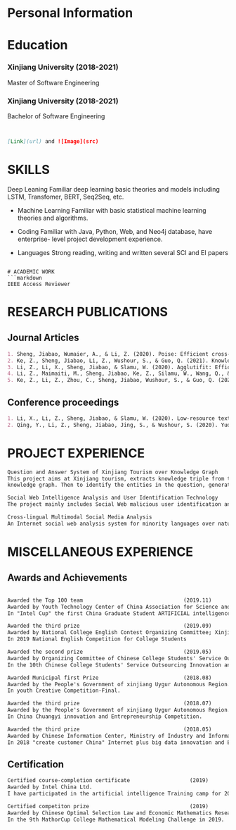 # Personal Information


# Education

### Xinjiang University                                (2018-2021)

Master of Software Engineering

### Xinjiang University                                (2018-2021)

Bachelor of Software Engineering


```markdown


[Link](url) and ![Image](src)
```

# SKILLS

Deep Leaning 
Familiar deep learning basic theories and models including LSTM, Transfomer, BERT, Seq2Seq, etc.

- Machine Learning
Familiar with basic statistical machine learning theories and algorithms.

- Coding
Familiar with Java, Python, Web, and Neo4j database, have enterprise- level project development experience.

- Languages
Strong reading, writing and written several SCI and EI papers

```

# ACADEMIC WORK
```markdown
IEEE Access Reviewer

```


# RESEARCH PUBLICATIONS
## Journal Articles
```markdown
1. Sheng, Jiabao, Wumaier, A., & Li, Z. (2020). Poise: Efficient cross-domain chinese named entity recognization via transfer learning. Symmetry, 12(10), 1673.
2. Ke, Z., Sheng, Jiabao, Li, Z., Wushour, S., & Guo, Q. (2021). Knowledge-guided sentiment analysis via learning from natural language explanations. IEEE Access, 9, 3570–3578. 
3. Li, Z., Li, X., Sheng, Jiabao, & Slamu, W. (2020). Agglutifit: Efficient low-resource agglutinative language model fine-tuning. IEEE Access, 8, 148489–148499.
4. Li, Z., Maimaiti, M., Sheng, Jiabao, Ke, Z., Silamu, W., Wang, Q., & Li, X. (2020). An empirical study on deep neural network models for Chinese dialogue generation. Symmetry,12(11), 1756.
5. Ke, Z., Li, Z., Zhou, C., Sheng, Jiabao, Wushour, S., & Guo, Q. (2020). Rumor detection on social media via fused semantic information and a propagation heterogeneous graph. Symmetry, 12(11), 1806.
```
## Conference proceedings
```markdown
1. Li, X., Li, Z., Sheng, Jiabao, & Slamu, W. (2020). Low-resource text classification via cross- lingual language model fine-tuning, In China national conference on Chinese computational linguistics. Springer.
2. Qing, Y., Li, Z., Sheng, Jiabao, Jing, S., & Wushour, S. (2020). Yuq: A chinese-uyghur medical- domain neural machine translation dataset towards knowledge-driven, In China conference on machine translation. Springer.
```

# PROJECT EXPERIENCE
```markdown
Question and Answer System of Xinjiang Tourism over Knowledge Graph
This project aims at Xinjiang tourism, extracts knowledge triple from the Xinjiang tourism knowledge base we built, and constructs the
knowledge graph. Then to identify the entities in the question, generate sentence vectors, and match the most similar question templates. According to the semantics of the templates and the entities in the question, the answers are retrieved in the knowledge graph.

Social Web Intelligence Analysis and User Identification Technology
The project mainly includes Social Web malicious user identification and location technology with given semantics, a portrait of multi- source Social Web platform users.

Cross-lingual Multimodal Social Media Analysis
An Internet social web analysis system for minority languages over natural language processing, statistical machine learning, and cross- modal analysis technology.

```

# MISCELLANEOUS EXPERIENCE
## Awards and Achievements

```markdown

Awarded the Top 100 team                                (2019.11)
Awarded by Youth Technology Center of China Association for Science and Technology; Organizing Committee of China Graduate Artificial Intelligence Innovation Competition; Zhejiang university.
In "Intel Cup" the first China Graduate Student ARTIFICIAL intelligence Innovation Competition.

Awarded the third prize                                 (2019.09)
Awarded by National College English Contest Organizing Committee; Xinjiang Uygur Autonomous Region College Foreign Language Teaching Research Association.
In 2019 National English Competition for College Students

Awarded the second prize                                (2019.05)
Awarded by Organizing Committee of Chinese College Students' Service Outsourcing Innovation and Entrepreneurship Competition.
In the 10th Chinese College Students' Service Outsourcing Innovation and Entrepreneurship Competition.

Awarded Municipal first Prize                           (2018.08)
Awarded by the People's Government of xinjiang Uygur Autonomous Region.
In youth Creative Competition-Final.

Awarded the third prize                                 (2018.07)
Awarded by the People's Government of xinjiang Uygur Autonomous Region.
In China Chuangyi innovation and Entrepreneurship Competition.

Awarded the third prize                                 (2018.05)
Awarded by Chinese Information Center, Ministry of Industry and Information Technology; Xiamen Media Group.
In 2018 "create customer China" Internet plus big data innovation and Entrepreneurship Competition.

```
## Certification
```markdown
Certified course-completion certificate                   (2019)
Awarded by Intel China Ltd.
I have participated in the artificial intelligence Training camp for 2019 college students hosted by Intel (China) Limited.

Certified competiton prize                                (2019)
Awarded by Chinese Optimal Selection Law and Economic Mathematics Research Association.
In the 9th MathorCup College Mathematical Modeling Challenge in 2019.

```










